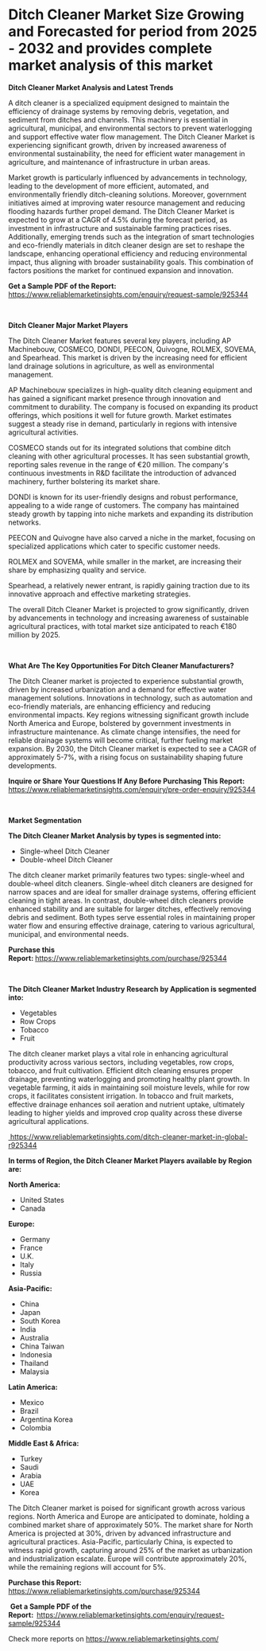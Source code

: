 <p><h1>Ditch Cleaner Market Size Growing and Forecasted for period from 2025 - 2032 and provides complete market analysis of this market</h1></p><p><strong>Ditch Cleaner Market Analysis and Latest Trends</strong></p>
<p><p>A ditch cleaner is a specialized equipment designed to maintain the efficiency of drainage systems by removing debris, vegetation, and sediment from ditches and channels. This machinery is essential in agricultural, municipal, and environmental sectors to prevent waterlogging and support effective water flow management. The Ditch Cleaner Market is experiencing significant growth, driven by increased awareness of environmental sustainability, the need for efficient water management in agriculture, and maintenance of infrastructure in urban areas.</p><p>Market growth is particularly influenced by advancements in technology, leading to the development of more efficient, automated, and environmentally friendly ditch-cleaning solutions. Moreover, government initiatives aimed at improving water resource management and reducing flooding hazards further propel demand. The Ditch Cleaner Market is expected to grow at a CAGR of 4.5% during the forecast period, as investment in infrastructure and sustainable farming practices rises. Additionally, emerging trends such as the integration of smart technologies and eco-friendly materials in ditch cleaner design are set to reshape the landscape, enhancing operational efficiency and reducing environmental impact, thus aligning with broader sustainability goals. This combination of factors positions the market for continued expansion and innovation.</p></p>
<p><strong>Get a Sample PDF of the Report:&nbsp;</strong> <a href="https://www.reliablemarketinsights.com/enquiry/request-sample/925344?utm_campaign=3523&utm_medium=2&utm_source=Github&utm_content=ia&utm_term=24032025&utm_id=ditch-cleaner">https://www.reliablemarketinsights.com/enquiry/request-sample/925344</a></p>
<p>&nbsp;</p>
<p><strong>Ditch Cleaner Major Market Players</strong></p>
<p><p>The Ditch Cleaner Market features several key players, including AP Machinebouw, COSMECO, DONDI, PEECON, Quivogne, ROLMEX, SOVEMA, and Spearhead. This market is driven by the increasing need for efficient land drainage solutions in agriculture, as well as environmental management. </p><p>AP Machinebouw specializes in high-quality ditch cleaning equipment and has gained a significant market presence through innovation and commitment to durability. The company is focused on expanding its product offerings, which positions it well for future growth. Market estimates suggest a steady rise in demand, particularly in regions with intensive agricultural activities.</p><p>COSMECO stands out for its integrated solutions that combine ditch cleaning with other agricultural processes. It has seen substantial growth, reporting sales revenue in the range of €20 million. The company's continuous investments in R&D facilitate the introduction of advanced machinery, further bolstering its market share.</p><p>DONDI is known for its user-friendly designs and robust performance, appealing to a wide range of customers. The company has maintained steady growth by tapping into niche markets and expanding its distribution networks. </p><p>PEECON and Quivogne have also carved a niche in the market, focusing on specialized applications which cater to specific customer needs. </p><p>ROLMEX and SOVEMA, while smaller in the market, are increasing their share by emphasizing quality and service. </p><p>Spearhead, a relatively newer entrant, is rapidly gaining traction due to its innovative approach and effective marketing strategies. </p><p>The overall Ditch Cleaner Market is projected to grow significantly, driven by advancements in technology and increasing awareness of sustainable agricultural practices, with total market size anticipated to reach €180 million by 2025.</p></p>
<p>&nbsp;</p>
<p><strong>What Are The Key Opportunities For Ditch Cleaner Manufacturers?</strong></p>
<p><p>The Ditch Cleaner market is projected to experience substantial growth, driven by increased urbanization and a demand for effective water management solutions. Innovations in technology, such as automation and eco-friendly materials, are enhancing efficiency and reducing environmental impacts. Key regions witnessing significant growth include North America and Europe, bolstered by government investments in infrastructure maintenance. As climate change intensifies, the need for reliable drainage systems will become critical, further fueling market expansion. By 2030, the Ditch Cleaner market is expected to see a CAGR of approximately 5-7%, with a rising focus on sustainability shaping future developments.</p></p>
<p><strong>Inquire or Share Your Questions If Any Before Purchasing This Report:</strong> <a href="https://www.reliablemarketinsights.com/enquiry/pre-order-enquiry/925344?utm_campaign=3523&utm_medium=2&utm_source=Github&utm_content=ia&utm_term=24032025&utm_id=ditch-cleaner">https://www.reliablemarketinsights.com/enquiry/pre-order-enquiry/925344</a></p>
<p>&nbsp;</p>
<p><strong>Market Segmentation</strong></p>
<p><strong>The Ditch Cleaner Market Analysis by types is segmented into:</strong></p>
<p><ul><li>Single-wheel Ditch Cleaner</li><li>Double-wheel Ditch Cleaner</li></ul></p>
<p><p>The ditch cleaner market primarily features two types: single-wheel and double-wheel ditch cleaners. Single-wheel ditch cleaners are designed for narrow spaces and are ideal for smaller drainage systems, offering efficient cleaning in tight areas. In contrast, double-wheel ditch cleaners provide enhanced stability and are suitable for larger ditches, effectively removing debris and sediment. Both types serve essential roles in maintaining proper water flow and ensuring effective drainage, catering to various agricultural, municipal, and environmental needs.</p></p>
<p><strong>Purchase this Report:&nbsp;</strong><a href="https://www.reliablemarketinsights.com/purchase/925344?utm_campaign=3523&utm_medium=2&utm_source=Github&utm_content=ia&utm_term=24032025&utm_id=ditch-cleaner">https://www.reliablemarketinsights.com/purchase/925344</a></p>
<p>&nbsp;</p>
<p><strong>The Ditch Cleaner Market Industry Research by Application is segmented into:</strong></p>
<p><ul><li>Vegetables</li><li>Row Crops</li><li>Tobacco</li><li>Fruit</li></ul></p>
<p><p>The ditch cleaner market plays a vital role in enhancing agricultural productivity across various sectors, including vegetables, row crops, tobacco, and fruit cultivation. Efficient ditch cleaning ensures proper drainage, preventing waterlogging and promoting healthy plant growth. In vegetable farming, it aids in maintaining soil moisture levels, while for row crops, it facilitates consistent irrigation. In tobacco and fruit markets, effective drainage enhances soil aeration and nutrient uptake, ultimately leading to higher yields and improved crop quality across these diverse agricultural applications.</p></p>
<p><a href="https://www.reliablemarketinsights.com/ditch-cleaner-market-in-global-r925344?utm_campaign=3523&utm_medium=2&utm_source=Github&utm_content=ia&utm_term=24032025&utm_id=ditch-cleaner">&nbsp;https://www.reliablemarketinsights.com/ditch-cleaner-market-in-global-r925344</a></p>
<p><strong>In terms of Region, the Ditch Cleaner Market Players available by Region are:</strong></p>
<p>
    <p> <strong> North America: </strong>
        <ul>
            <li>United States</li>
            <li>Canada</li>
        </ul>
        </p> 
    <p> <strong> Europe: </strong>
        <ul>
            <li>Germany</li>
            <li>France</li>
            <li>U.K.</li>
            <li>Italy</li>
            <li>Russia</li>
        </ul>
        </p> 
    <p> <strong> Asia-Pacific: </strong>
        <ul>
            <li>China</li>
            <li>Japan</li>
            <li>South Korea</li>
            <li>India</li>
            <li>Australia</li>
            <li>China Taiwan</li>
            <li>Indonesia</li>
            <li>Thailand</li>
            <li>Malaysia</li>
        </ul>
        </p> 
    <p> <strong> Latin America: </strong>
        <ul>
            <li>Mexico</li>
            <li>Brazil</li>
            <li>Argentina Korea</li>
            <li>Colombia</li>
        </ul>
        </p> 
    <p> <strong> Middle East & Africa: </strong>
        <ul>
            <li>Turkey</li>
            <li>Saudi</li>
            <li>Arabia</li>
            <li>UAE</li>
            <li>Korea</li>
        </ul>
    </p>
    </p>
<p><p>The Ditch Cleaner market is poised for significant growth across various regions. North America and Europe are anticipated to dominate, holding a combined market share of approximately 50%. The market share for North America is projected at 30%, driven by advanced infrastructure and agricultural practices. Asia-Pacific, particularly China, is expected to witness rapid growth, capturing around 25% of the market as urbanization and industrialization escalate. Europe will contribute approximately 20%, while the remaining regions will account for 5%.</p></p>
<p><strong>Purchase this Report: </strong><a href="https://www.reliablemarketinsights.com/purchase/925344?utm_campaign=3523&utm_medium=2&utm_source=Github&utm_content=ia&utm_term=24032025&utm_id=ditch-cleaner">https://www.reliablemarketinsights.com/purchase/925344</a></p>
<p>&nbsp;<strong>Get a Sample PDF of the Report:&nbsp;&nbsp;</strong><a href="https://www.reliablemarketinsights.com/enquiry/request-sample/925344?utm_campaign=3523&utm_medium=2&utm_source=Github&utm_content=ia&utm_term=24032025&utm_id=ditch-cleaner">https://www.reliablemarketinsights.com/enquiry/request-sample/925344</a></p>
<p><strong></strong></p>
<p>Check more reports on <a href="https://www.reliablemarketinsights.com/?utm_campaign=3523&utm_medium=2&utm_source=Github&utm_content=ia&utm_term=24032025&utm_id=ditch-cleaner">https://www.reliablemarketinsights.com/</a></p>